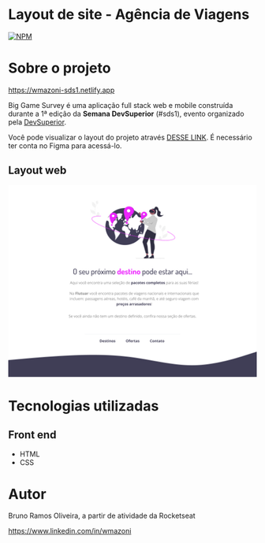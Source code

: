 # Layout de site - Agência de Viagens  
[![NPM](https://img.shields.io/npm/l/react)](https://github.com/devsuperior/sds1-wmazoni/blob/master/LICENSE) 

# Sobre o projeto

https://wmazoni-sds1.netlify.app

Big Game Survey é uma aplicação full stack web e mobile construída durante a 1ª edição da **Semana DevSuperior** (#sds1), evento organizado pela [DevSuperior](https://devsuperior.com "Site da DevSuperior").

Você pode visualizar o layout do projeto através [DESSE LINK](https://www.figma.com/design/7oBtItTwuNt4OwCcsqApwu/Projeto01-Extra-(Copy)?node-id=1-2&t=CQ4x7gVLZ44YOxGK-0). É necessário ter conta no Figma para acessá-lo.


## Layout web
![Mobile 1](https://raw.githubusercontent.com/brunooliveira7/Projeto-site-agencia-viagem/main/images/Site%20Viagem.jpg)

# Tecnologias utilizadas

## Front end
- HTML 
- CSS

# Autor

Bruno Ramos Oliveira, a partir de atividade da Rocketseat

https://www.linkedin.com/in/wmazoni
